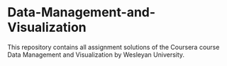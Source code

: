 # Data-Management-and-Visualization
This repository contains all assignment solutions of the Coursera course Data Management and Visualization by Wesleyan University. 
